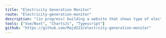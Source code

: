 ```yaml
---
title: "Electricity Generation Monitor"
route: "Electricity-generation-monitor"
description: "(in progress) building a website that shows type of electricity being generated to users. Using EIA."
tools: ["Vue/Nuxt", "ChartsJs", "Typescript"]
github: "https://github.com/Majd223/electrcity-generation-monitor"
---
```

